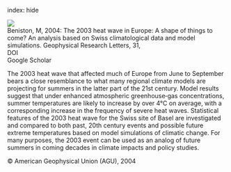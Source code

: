 index: hide

<div class="Citation">
    <div class="Citation-thumb CitationThumb-linked"  data-href="https://doi.org/10.1029/2003gl018857">
      <img src="https://static.claimspace.cloud/climate-study-static/refs/thumbs/2/Beniston_2004-thumb.png" />
    </div>

  <div class="Citation-body">
    <div class="Citation-text">Beniston, M, 2004: The 2003 heat wave in Europe: A shape of things to come? An analysis based on Swiss climatological data and model simulations. <span class="Article-journal">Geophysical Research Letters, </span><span class="Article-volume">31, </span></div>
    <div class="Citation-links">
      <div class="CitationLink" data-href="https://doi.org/10.1029/2003gl018857">
        <div class="CitationLink-icon CitationLink-Doi"></div>
        <div class="CitationLink-text">DOI</div>
      </div>
      <div class="CitationLink" data-href="https://scholar.google.com/scholar?q=10.1029/2003gl018857">
        <div class="CitationLink-icon CitationLink-Scholar"></div>
        <div class="CitationLink-text">Google Scholar</div>
      </div>
    </div>
  </div>
</div>

The 2003 heat wave that affected much of Europe from June to September bears a close resemblance to what many regional climate models are projecting for summers in the latter part of the 21st century. Model results suggest that under enhanced atmospheric greenhouse‐gas concentrations, summer temperatures are likely to increase by over 4°C on average, with a corresponding increase in the frequency of severe heat waves. Statistical features of the 2003 heat wave for the Swiss site of Basel are investigated and compared to both past, 20th century events and possible future extreme temperatures based on model simulations of climatic change. For many purposes, the 2003 event can be used as an analog of future summers in coming decades in climate impacts and policy studies.

<div class="Citation-copy">
&copy; American Geophysical Union (AGU), 2004
</div>